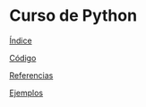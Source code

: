 # Curso de Python

[Índice](./indice.md)

[Código](./codigo/)

[Referencias](./referencias.md)

[Ejemplos](./ejemplos.md)
